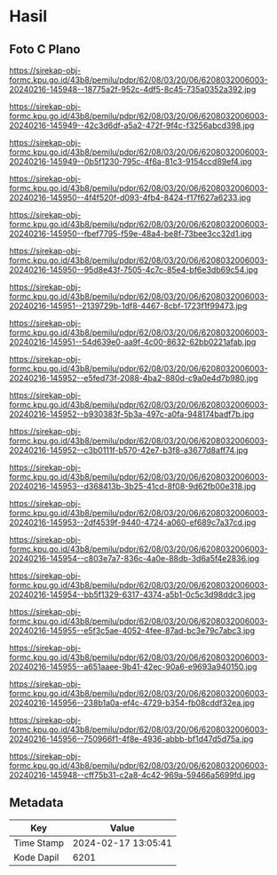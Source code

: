 # Hasil

## Foto C Plano

https://sirekap-obj-formc.kpu.go.id/43b8/pemilu/pdpr/62/08/03/20/06/6208032006003-20240216-145948--18775a2f-952c-4df5-8c45-735a0352a392.jpg

https://sirekap-obj-formc.kpu.go.id/43b8/pemilu/pdpr/62/08/03/20/06/6208032006003-20240216-145949--42c3d6df-a5a2-472f-9f4c-f3256abcd398.jpg

https://sirekap-obj-formc.kpu.go.id/43b8/pemilu/pdpr/62/08/03/20/06/6208032006003-20240216-145949--0b5f1230-795c-4f6a-81c3-9154ccd89ef4.jpg

https://sirekap-obj-formc.kpu.go.id/43b8/pemilu/pdpr/62/08/03/20/06/6208032006003-20240216-145950--4f4f520f-d093-4fb4-8424-f17f627a6233.jpg

https://sirekap-obj-formc.kpu.go.id/43b8/pemilu/pdpr/62/08/03/20/06/6208032006003-20240216-145950--fbef7795-f59e-48a4-be8f-73bee3cc32d1.jpg

https://sirekap-obj-formc.kpu.go.id/43b8/pemilu/pdpr/62/08/03/20/06/6208032006003-20240216-145950--95d8e43f-7505-4c7c-85e4-bf6e3db69c54.jpg

https://sirekap-obj-formc.kpu.go.id/43b8/pemilu/pdpr/62/08/03/20/06/6208032006003-20240216-145951--2139729b-1df8-4467-8cbf-1723f1f99473.jpg

https://sirekap-obj-formc.kpu.go.id/43b8/pemilu/pdpr/62/08/03/20/06/6208032006003-20240216-145951--54d639e0-aa9f-4c00-8632-62bb0221afab.jpg

https://sirekap-obj-formc.kpu.go.id/43b8/pemilu/pdpr/62/08/03/20/06/6208032006003-20240216-145952--e5fed73f-2088-4ba2-880d-c9a0e4d7b980.jpg

https://sirekap-obj-formc.kpu.go.id/43b8/pemilu/pdpr/62/08/03/20/06/6208032006003-20240216-145952--b930383f-5b3a-497c-a0fa-948174badf7b.jpg

https://sirekap-obj-formc.kpu.go.id/43b8/pemilu/pdpr/62/08/03/20/06/6208032006003-20240216-145952--c3b0111f-b570-42e7-b3f8-a3677d8aff74.jpg

https://sirekap-obj-formc.kpu.go.id/43b8/pemilu/pdpr/62/08/03/20/06/6208032006003-20240216-145953--d368413b-3b25-41cd-8f08-9d62fb00e318.jpg

https://sirekap-obj-formc.kpu.go.id/43b8/pemilu/pdpr/62/08/03/20/06/6208032006003-20240216-145953--2df4539f-9440-4724-a060-ef689c7a37cd.jpg

https://sirekap-obj-formc.kpu.go.id/43b8/pemilu/pdpr/62/08/03/20/06/6208032006003-20240216-145954--c803e7a7-836c-4a0e-88db-3d6a5f4e2836.jpg

https://sirekap-obj-formc.kpu.go.id/43b8/pemilu/pdpr/62/08/03/20/06/6208032006003-20240216-145954--bb5f1329-6317-4374-a5b1-0c5c3d98ddc3.jpg

https://sirekap-obj-formc.kpu.go.id/43b8/pemilu/pdpr/62/08/03/20/06/6208032006003-20240216-145955--e5f3c5ae-4052-4fee-87ad-bc3e79c7abc3.jpg

https://sirekap-obj-formc.kpu.go.id/43b8/pemilu/pdpr/62/08/03/20/06/6208032006003-20240216-145955--a651aaee-9b41-42ec-90a6-e9693a940150.jpg

https://sirekap-obj-formc.kpu.go.id/43b8/pemilu/pdpr/62/08/03/20/06/6208032006003-20240216-145956--238b1a0a-ef4c-4729-b354-fb08cddf32ea.jpg

https://sirekap-obj-formc.kpu.go.id/43b8/pemilu/pdpr/62/08/03/20/06/6208032006003-20240216-145956--750966f1-4f8e-4936-abbb-bf1d47d5d75a.jpg

https://sirekap-obj-formc.kpu.go.id/43b8/pemilu/pdpr/62/08/03/20/06/6208032006003-20240216-145948--cff75b31-c2a8-4c42-969a-59466a5699fd.jpg


## Metadata

| Key        | Value               |
| ---------- | ------------------- |
| Time Stamp | 2024-02-17 13:05:41 |
| Kode Dapil | 6201                |



